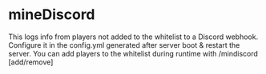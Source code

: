 # mineDiscord
This logs info from players not added to the whitelist to a Discord webhook. Configure it in the config.yml generated after server boot & restart the server.
You can add players to the whitelist during runtime with /mindiscord [add/remove] <username>

